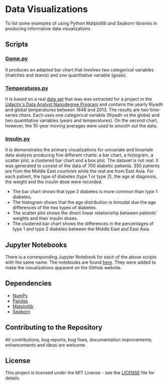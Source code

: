 # Data Visualizations
To list some examples of using Python Matplotlib and Seaborn libraries in producing informative data visualizations

## Scripts 
### [Game.py](Scripts/Game.py)
It produces an adapted bar chart that involves two categorical variables (matches and teams) and one quantitative variable (goals). 
### [Temperatures.py](Scripts/Temperatures.py)
It is based on a real [data set](Data/Temperatures.csv) that was was extracted for a project in the [Udacity's Data Analyst Nanodegree Program](https://www.udacity.com/course/data-analyst-nanodegree--nd002) and contains the yearly Riyadh and global temperatures between 1848 and 2013. The results are two time-series chars. Each uses one categorical variable (Riyadh vs the globe) and two quantitative variables (years and temperatures). On the second chart, however, the 10-year moving averages were used to smooth out the data. 
### [Insulin.py](Scripts/Insulin.py)
It is demonstrates the primary visualizations for univariate and bivariate data analysis producing five different charts: a bar chart, a histogram, a scatter plot, a clustered bar chart and a box plot. The dataset is not real. It was generated to consist of the data of 700 diabetic patients. 350 patients are from the Middle East countries while the rest are from East Asia. For each patient, the type of diabetes (type 1 or type 2), the age at diagnosis, the weight and the insulin dose were recorded. 
- The bar chart shows that type 2 diabetes is more common than type 1 diabetes.
- The histogram shows that the age distribution is bimodal due the age differences of the two types of diabetes. 
- The scatter plot shows the direct linear relationship between patients' weights and their insulin doses.
- The clustered bar chart shows the differences in the percentages of type 1 and type 2 diabetes between the Middle East and East Asia. 

## Jupyter Notebooks	
There is a corresponding Jupyter Notebook for each of the above scripts with the same name. The notebooks are found [here](Jupyter%20Notebooks). They were added to make the visualizations apparent on the GitHub website. 

## Dependencies
* [NumPy](https://www.numpy.org/)
* [Pandas](https://pandas.pydata.org/)
* [Matplotlib](https://matplotlib.org/)
* [Seaborn](https://seaborn.pydata.org/)

## Contributing to the Repository
All contributions, bug reports, bug fixes, documentation improvements, enhancements and ideas are welcome.

## License
This project is licensed under the MIT License - see the [LICENSE](LICENSE) file for details.
